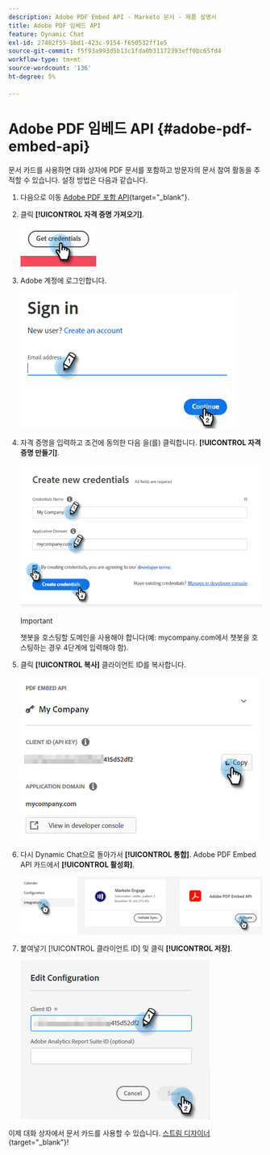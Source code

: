 ```yaml
---
description: Adobe PDF Embed API - Marketo 문서 - 제품 설명서
title: Adobe PDF 임베드 API
feature: Dynamic Chat
exl-id: 27482f55-1bd1-423c-9154-f650532ff1e5
source-git-commit: f5f93a993d5b13c1fda0b31172393eff0bc65fd4
workflow-type: tm+mt
source-wordcount: '136'
ht-degree: 5%

---
```


# Adobe PDF 임베드 API {#adobe-pdf-embed-api}

문서 카드를 사용하면 대화 상자에 PDF 문서를 포함하고 방문자의 문서 참여 활동을 추적할 수 있습니다. 설정 방법은 다음과 같습니다.

1. 다음으로 이동 [Adobe PDF 포함 API](https://udp.adobe.io/document-services/apis/pdf-embed/){target="_blank"}.

1. 클릭 **[!UICONTROL 자격 증명 가져오기]**.

   ![](assets/adobe-pdf-embed-api-1.png)

1. Adobe 계정에 로그인합니다.

   ![](assets/adobe-pdf-embed-api-2.png)

1. 자격 증명을 입력하고 조건에 동의한 다음 을(를) 클릭합니다. **[!UICONTROL 자격 증명 만들기]**.

   ![](assets/adobe-pdf-embed-api-3.png)

   >[!IMPORTANT]
   >
   >챗봇을 호스팅할 도메인을 사용해야 합니다(예: mycompany.com에서 챗봇을 호스팅하는 경우 4단계에 입력해야 함).

1. 클릭 **[!UICONTROL 복사]** 클라이언트 ID를 복사합니다.

   ![](assets/adobe-pdf-embed-api-4.png)

1. 다시 Dynamic Chat으로 돌아가서 **[!UICONTROL 통합]**. Adobe PDF Embed API 카드에서 **[!UICONTROL 활성화]**.

   ![](assets/adobe-pdf-embed-api-5.png)

1. 붙여넣기 [!UICONTROL 클라이언트 ID] 및 클릭 **[!UICONTROL 저장]**.

   ![](assets/adobe-pdf-embed-api-6.png)

이제 대화 상자에서 문서 카드를 사용할 수 있습니다. [스트림 디자이너](/help/marketo/product-docs/demand-generation/dynamic-chat/automated-chat/stream-designer.md){target="_blank"}!
